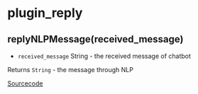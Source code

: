 # plugin_reply

## replyNLPMessage(received_message)
* ``received_message`` String - the received message of chatbot

Returns ``String`` - the message through NLP

[Sourcecode](https://github.com/Mist-Rain/Bot-Framework/blob/master/plugin/plugin_reply.js)
